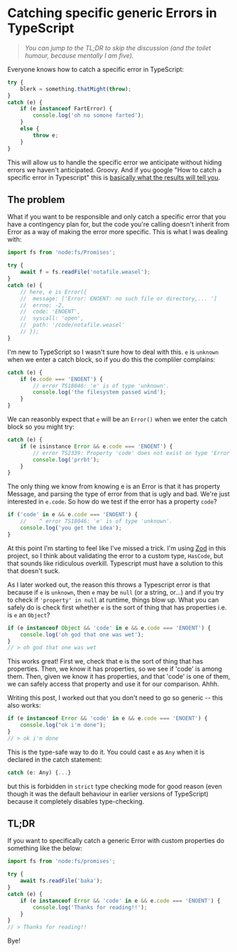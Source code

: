 # Catching specific generic Errors in TypeScript

>*You can jump to the TL;DR to skip the discussion (and the  toilet humour, because mentally I am five).*

Everyone knows how to catch a specific error in TypeScript:

```typescript
try {
	blerk = something.thatMight(throw);
}
catch (e) {
	if (e instanceof FartError) {
		console.log('oh no somone farted');
	}
	else {
		throw e;
	}
}
```

This will allow us to handle the specific error we anticipate without hiding errors we haven't anticipated. Groovy. And if you google "How to catch a specific error in Typescript" this is [basically what the results will tell you](https://timmousk.com/blog/typescript-try-catch/#how-to-catch-a-specific-error).

## The problem

What if you want to be responsible and only catch a specific error that you have a contingency plan for, but the code you're calling doesn't inherit from Error as a way of making the error more specific. This is what I was dealing with:

```typescript
import fs from 'node:fs/Promises';

try {
	await f = fs.readFile('notafile.weasel');
}
catch (e) {
	// here, e is Error({
	//	message: ['Error: ENOENT: no such file or directory,... ']
	//	errno: -2,
	//	code: 'ENOENT',
	//	syscall: 'open',
	//	path: '/code/notafile.weasel'
	// });
}
```

I'm new to TypeScript so I wasn't sure how to deal with this. `e` is `unknown` when we enter a catch block, so if you do this the compliler complains:

```typescript
catch (e) {
	if (e.code === 'ENOENT') { 
		// error TS18046: 'e' is of type 'unknown'.
		console.log('the filesystem passed wind');
	}
}
```

We can reasonbly expect that `e` will be an `Error()` when we enter the catch block so you might try:

```typescript
catch (e) {
	if (e isinstance Error && e.code === 'ENOENT') {
		// error TS2339: Property 'code' does not exist on type 'Error'
		console.log('prrbt');
	}
}
```

The only thing we know from knowing e is an Error is that it has property Message, and parsing the type of error from that is ugly and bad. We're just interested in `e.code`. So how do we test if the error has a property `code`?

```typescript
if ('code' in e && e.code === 'ENOENT') { 
	//    ^ error TS18046: 'e' is of type 'unknown'.
	console.log('you get the idea');
}
```
At this point I'm starting to feel like I've missed a trick. I'm using [Zod](https://github.com/colinhacks/zod) in this project, so I think about validating the error to a custom type, `HasCode`, but that sounds like ridiculous overkill. Typescript must have a solution to this that doesn't suck.

As I later worked out, the reason this throws a Typescript error is that because if `e` is `unknown`, then `e` may be `null` (or a string, or...) and if you try to check if `'property' in null` at runtime, things blow up. What you can safely do is check first whether `e` is the sort of thing that has properties i.e. is `e` an `Object`?

```typescript
if (e instanceof Object && 'code' in e && e.code === 'ENOENT') {
	console.log('oh god that one was wet');
}
// > oh god that one was wet
```

This works great! First we, check that e is the sort of thing that has properties. Then, we know it has properties, so we see if 'code' is among them. Then, given we know it has properties, and that 'code' is one of them, we can safely access that property and use it for our comparison. Ahhh. 

Writing this post, I worked out that you don't need to go so generic -- this also works:
```typescript
if (e instanceof Error && 'code' in e && e.code === 'ENOENT') {
	console.log("ok i'm done");
}
// > ok i'm done
```

This is the type-safe way to do it. You could cast `e` as `Any` when it is declared in the catch statement:

```typescript
catch (e: Any) {...}
```

but this is forbidden in `strict` type checking mode for good reason (even though it was the default behaviour in earlier versions of TypeScript) because it completely disables type-checking. 

## TL;DR

If you want to specifically catch a generic Error with custom properties do something like the below:

```typescript
import fs from 'node:fs/promises';

try {
    await fs.readFile('baka');
}
catch (e) {
    if (e instanceof Error && 'code' in e && e.code === 'ENOENT') {
        console.log('Thanks for reading!!');
    }
}
// > Thanks for reading!!
```
Bye!

